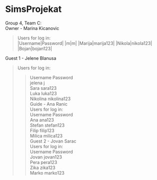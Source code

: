 # SimsProjekat
Group 4, Team C: <br>
Owner - Marina Kicanovic<br>
>Users for log in:<br>
|Username|Password|
|m|m|
|Marija|marija123|
|Nikola|nikola123|
|Bojan|bojan123|
>
Guest 1 - Jelene Blanusa<br>
>Users for log in:<br>
>>Username    Password<br>
>>jelena      j<br>
>>Sara        sara123<br>
>>Luka        luka123<br>
>>Nikolina    nikolina123<br>
Guide - Ana Ranic<br>
>Users for log in:<br>
>>Username    Password<br>
>>Ana         ana123<br>
>>Stefan      stefan123<br>
>>Filip       filip123<br>
>>Milica      milica123<br>
Guest 2 - Jovan Sarac<br>
>Users for log in:<br>
>>Username    Password<br>
>>Jovan       jovan123<br>
>>Pera        pera123<br>
>>Zika        zika123<br>
>>Marko       marko123<br>
